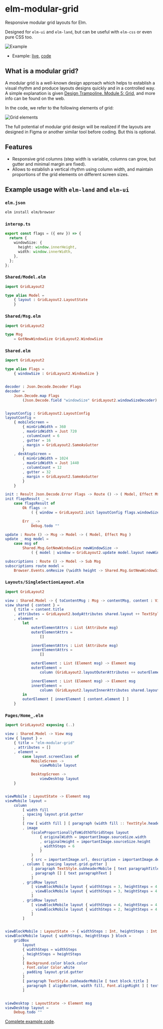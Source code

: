 # elm-modular-grid

Responsive modular grid layouts for Elm.

Designed for `elm-ui` and `elm-land`, but can be useful with `elm-css` or even pure CSS too.

![Example](https://github.com/vladimirlogachev/elm-modular-grid/blob/main/docs/example-layout-preview.gif?raw=true)

- Example: [live](https://vladimirlogachev.github.io/elm-modular-grid), [code](https://github.com/vladimirlogachev/elm-modular-grid/tree/main/example)

## What is a modular grid?

A modular grid is a well-known design approach which helps to establish a visual rhythm and produce layouts designs quickly and in a controlled way. A simple explanation is given [Design Trampoline. Module 5: Grid](https://designtrampoline.org/module/grid/grid/), and more info can be found on the web.

In the code, we refer to the following elements of grid:

![Grid elements](https://github.com/vladimirlogachev/elm-modular-grid/blob/main/docs/grid-elements.svg?raw=true)

The full potential of modular grid design will be realized if the layouts are designed in Figma or another similar tool before coding. But this is optional.

## Features

- Responsive grid columns (step width is variable, columns can grow, but gutter and minimal margin are fixed).
- Allows to establish a vertical rhythm using column width, and maintain proportions of the grid elements on different screen sizes.

## Example usage with `elm-land` and `elm-ui`

### `elm.json`

```sh
elm install elm/browser
```

### `interop.ts`

```ts
export const flags = ({ env }) => {
  return {
    windowSize: {
      height: window.innerHeight,
      width: window.innerWidth,
    },
  };
};
```

### `Shared/Model.elm`

```elm
import GridLayout2

type alias Model =
    { layout : GridLayout2.LayoutState
    }

```

### `Shared/Msg.elm`

```elm
import GridLayout2

type Msg
    = GotNewWindowSize GridLayout2.WindowSize
```

### `Shared.elm`

```elm
import GridLayout2

type alias Flags =
    { windowSize : GridLayout2.WindowSize }


decoder : Json.Decode.Decoder Flags
decoder =
    Json.Decode.map Flags
        (Json.Decode.field "windowSize" GridLayout2.windowSizeDecoder)


layoutConfig : GridLayout2.LayoutConfig
layoutConfig =
    { mobileScreen =
        { minGridWidth = 360
        , maxGridWidth = Just 720
        , columnCount = 6
        , gutter = 16
        , margin = GridLayout2.SameAsGutter
        }
    , desktopScreen =
        { minGridWidth = 1024
        , maxGridWidth = Just 1440
        , columnCount = 12
        , gutter = 32
        , margin = GridLayout2.SameAsGutter
        }
    }

init : Result Json.Decode.Error Flags -> Route () -> ( Model, Effect Msg )
init flagsResult _ =
    case flagsResult of
        Ok flags ->
            ( { window = GridLayout2.init layoutConfig flags.windowSize } , Effect.none )

        Err _ ->
            Debug.todo ""

update : Route () -> Msg -> Model -> ( Model, Effect Msg )
update _ msg model =
    case msg of
        Shared.Msg.GotNewWindowSize newWindowSize ->
            ( { model | window = GridLayout2.update model.layout newWindowSize }, Effect.none )

subscriptions : Route () -> Model -> Sub Msg
subscriptions route model =
    Browser.Events.onResize (\width height -> Shared.Msg.GotNewWindowSize { width = width, height = height })
```

### `Layouts/SingleSectionLayout.elm`

```elm
import GridLayout2

view : Shared.Model -> { toContentMsg : Msg -> contentMsg, content : View contentMsg, model : Model } -> View contentMsg
view shared { content } =
    { title = content.title
    , attributes = GridLayout2.bodyAttributes shared.layout ++ TextStyle.body ++ content.attributes
    , element =
        let
            outerElementAttrs : List (Attribute msg)
            outerElementAttrs =
                []

            innerElementAttrs : List (Attribute msg)
            innerElementAttrs =
                []

            outerElement : List (Element msg) -> Element msg
            outerElement =
                column (GridLayout2.layoutOuterAttributes ++ outerElementAttrs)

            innerElement : List (Element msg) -> Element msg
            innerElement =
                column (GridLayout2.layoutInnerAttributes shared.layout ++ innerElementAttrs)
        in
        outerElement [ innerElement [ content.element ] ]
    }
```

### `Pages/Home_.elm`

```elm
import GridLayout2 exposing (..)

view : Shared.Model -> View msg
view { layout } =
    { title = "elm-modular-grid"
    , attributes = []
    , element =
        case layout.screenClass of
            MobileScreen ->
                viewMobile layout

            DesktopScreen ->
                viewDesktop layout
    }


viewMobile : LayoutState -> Element msg
viewMobile layout =
    column
        [ width fill
        , spacing layout.grid.gutter
        ]
        [ row [ width fill ] [ paragraph (width fill :: TextStyle.headerMobile) [ text pageTitle ] ]
        , image
            (scaleProportionallyToWidthOfGridSteps layout
                { originalWidth = importantImage.sourceSize.width
                , originalHeight = importantImage.sourceSize.height
                , widthSteps = 6
                }
            )
            { src = importantImage.url, description = importantImage.description }
        , column [ spacing layout.grid.gutter ]
            [ paragraph TextStyle.subheaderMobile [ text paragraphTitle ]
            , paragraph [] [ text paragraphText ]
            ]
        , gridRow layout
            [ viewBlockMobile layout { widthSteps = 3, heightSteps = 4 } block1
            , viewBlockMobile layout { widthSteps = 3, heightSteps = 4 } block2
            ]
        , gridRow layout
            [ viewBlockMobile layout { widthSteps = 4, heightSteps = 4 } block3
            , viewBlockMobile layout { widthSteps = 2, heightSteps = 4 } block4
            ]
        ]


viewBlockMobile : LayoutState -> { widthSteps : Int, heightSteps : Int } -> Block -> Element msg
viewBlockMobile layout { widthSteps, heightSteps } block =
    gridBox
        layout
        { widthSteps = widthSteps
        , heightSteps = heightSteps
        }
        [ Background.color block.color
        , Font.color Color.white
        , padding layout.grid.gutter
        ]
        [ paragraph TextStyle.subheaderMobile [ text block.title ]
        , paragraph [ alignBottom, width fill, Font.alignRight ] [ text block.description ]
        ]


viewDesktop : LayoutState -> Element msg
viewDesktop layout =
    Debug.todo ""
```

[Complete example code](https://github.com/vladimirlogachev/elm-modular-grid/tree/main/example).
